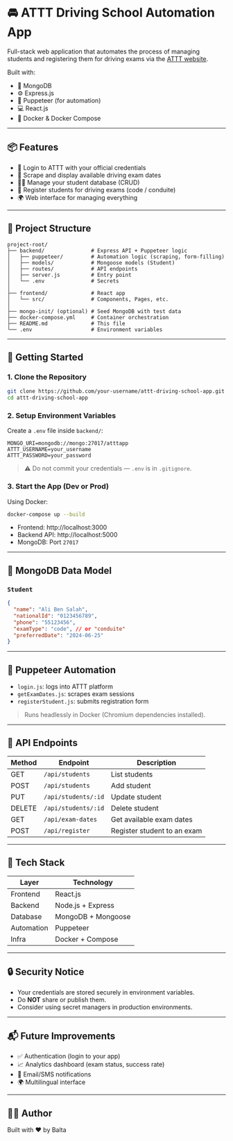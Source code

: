 # 🚘 ATTT Driving School Automation App

Full-stack web application that automates the process of managing students and registering them for driving exams via the [ATTT website](https://www.attt.com.tn/autoecole.php?code_menu=74).

Built with:

- 🧠 MongoDB
- ⚙️ Express.js
- 🧭 Puppeteer (for automation)
- 💻 React.js
- 🐳 Docker & Docker Compose

---

## 📦 Features

- 🔐 Login to ATTT with your official credentials
- 📅 Scrape and display available driving exam dates
- 👨‍🎓 Manage your student database (CRUD)
- 📝 Register students for driving exams (code / conduite)
- 🌍 Web interface for managing everything

---

## 📂 Project Structure

```
project-root/
├── backend/               # Express API + Puppeteer logic
│   ├── puppeteer/         # Automation logic (scraping, form-filling)
│   ├── models/            # Mongoose models (Student)
│   ├── routes/            # API endpoints
│   ├── server.js          # Entry point
│   └── .env               # Secrets
│
├── frontend/              # React app
│   └── src/               # Components, Pages, etc.
│
├── mongo-init/ (optional) # Seed MongoDB with test data
├── docker-compose.yml     # Container orchestration
├── README.md              # This file
└── .env                   # Environment variables
```

---

## 🚀 Getting Started

### 1. Clone the Repository

```bash
git clone https://github.com/your-username/attt-driving-school-app.git
cd attt-driving-school-app
```

### 2. Setup Environment Variables

Create a `.env` file inside `backend/`:

```env
MONGO_URI=mongodb://mongo:27017/atttapp
ATTT_USERNAME=your_username
ATTT_PASSWORD=your_password
```

> ⚠️ Do not commit your credentials — `.env` is in `.gitignore`.

### 3. Start the App (Dev or Prod)

Using Docker:

```bash
docker-compose up --build
```

- Frontend: http://localhost:3000
- Backend API: http://localhost:5000
- MongoDB: Port `27017`

---

## 🧠 MongoDB Data Model

### `Student`

```json
{
  "name": "Ali Ben Salah",
  "nationalId": "0123456789",
  "phone": "55123456",
  "examType": "code", // or "conduite"
  "preferredDate": "2024-06-25"
}
```

---

## 🧭 Puppeteer Automation

- `login.js`: logs into ATTT platform
- `getExamDates.js`: scrapes exam sessions
- `registerStudent.js`: submits registration form

> Runs headlessly in Docker (Chromium dependencies installed).

---

## 🧪 API Endpoints

| Method | Endpoint              | Description                    |
|--------|-----------------------|--------------------------------|
| GET    | `/api/students`       | List students                  |
| POST   | `/api/students`       | Add student                    |
| PUT    | `/api/students/:id`   | Update student                 |
| DELETE | `/api/students/:id`   | Delete student                 |
| GET    | `/api/exam-dates`     | Get available exam dates       |
| POST   | `/api/register`       | Register student to an exam    |

---

## 🧰 Tech Stack

| Layer     | Technology         |
|-----------|--------------------|
| Frontend  | React.js           |
| Backend   | Node.js + Express  |
| Database  | MongoDB + Mongoose |
| Automation| Puppeteer          |
| Infra     | Docker + Compose   |

---

## 🔒 Security Notice

- Your credentials are stored securely in environment variables.
- Do **NOT** share or publish them.
- Consider using secret managers in production environments.

---

## 📬 Future Improvements

- ✅ Authentication (login to your app)
- 📈 Analytics dashboard (exam status, success rate)
- 📧 Email/SMS notifications
- 🌍 Multilingual interface

---

## 👨‍💻 Author

Built with ❤️ by Balta
